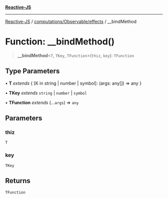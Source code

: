 [**Reactive-JS**](../../../../README.md)

***

[Reactive-JS](../../../../README.md) / [computations/Observable/effects](../README.md) / \_\_bindMethod

# Function: \_\_bindMethod()

> **\_\_bindMethod**\<`T`, `TKey`, `TFunction`\>(`thiz`, `key`): `TFunction`

## Type Parameters

• **T** *extends* \{ \[K in string \| number \| symbol\]: (args: any\[\]) =\> any \}

• **TKey** *extends* `string` \| `number` \| `symbol`

• **TFunction** *extends* (...`args`) => `any`

## Parameters

### thiz

`T`

### key

`TKey`

## Returns

`TFunction`
